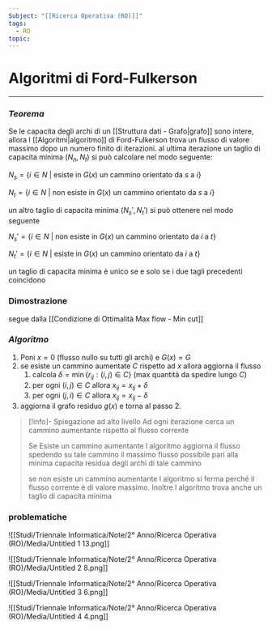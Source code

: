 ```yaml
---
Subject: "[[Ricerca Operativa (RO)]]"
tags:
  - RO
topic:
---
```



# Algoritmi di Ford-Fulkerson
---

### *Teorema*
Se le capacita degli archi di un [[Struttura dati - Grafo|grafo]] sono intere, allora l [[Algoritmi|algoritmo]] di Ford-Fulkerson trova un flusso di valore massimo dopo un numero finito di iterazioni.
al ultima iterazione un taglio di capacita minima $(N_n,N_t)$ si può calcolare nel modo seguente:

$N_s =\{i\in N \ |$  esiste in $G(x)$ un cammino orientato da $s$  a  $i\}$

$N_t =\{i\in N \ |$  non esiste in $G(x)$ un cammino orientato da $s$  a  $i\}$

un altro taglio di capacita minima $(N_s',N_t')$ si può ottenere nel modo seguente

$N_s' =\{i\in N \ |$ non  esiste in $G(x)$ un cammino orientato da $i$ a  $t\}$

$N_t' =\{i\in N \ |$  esiste in $G(x)$ un cammino orientato da $i$ a  $t\}$

un taglio di capacita minima è unico se e solo se i due tagli precedenti coincidono

### Dimostrazione
segue dalla [[Condizione di Ottimalità Max flow - Min cut]]

### *Algoritmo*

1. Poni $x =0$ (flusso nullo su tutti gli archi) e $G(x)=G$
2. se esiste un cammino aumentate $C$ rispetto ad $x$ allora aggiorna il flusso
    1. calcola $\delta = \min \{r_{ij}:(i,j)\in C\}$ (max quantità da spedire lungo $C$)
    2. per ogni $(i,j) \in C$ allora $x_{ij}=x_{ij}+\delta$
    3. per ogni $(j,i) \in C$ allora $x_{ij}=x_{ij}-\delta$
3. aggiorna il grafo residuo $g(x)$ e torna al passo 2.

>[!info]- Spiegazione ad alto livello
>Ad ogni iterazione cerca un cammino aumentante rispetto al flusso corrente
>
>Se Esiste un cammino aumentante l algoritmo aggiorna il flusso spedendo su tale cammino il massimo flusso possibile pari alla minima capacita residua degli archi di tale cammino
>
>se non esiste un cammino aumentante l algoritmo si ferma perché il flusso corrente è di valore massimo. Inoltre l algoritmo trova anche un taglio di capacita minima 


### problematiche

![[Studi/Triennale Informatica/Note/2° Anno/Ricerca Operativa (RO)/Media/Untitled 1 13.png]]

![[Studi/Triennale Informatica/Note/2° Anno/Ricerca Operativa (RO)/Media/Untitled 2 8.png]]

![[Studi/Triennale Informatica/Note/2° Anno/Ricerca Operativa (RO)/Media/Untitled 3 6.png]]

![[Studi/Triennale Informatica/Note/2° Anno/Ricerca Operativa (RO)/Media/Untitled 4 4.png]]